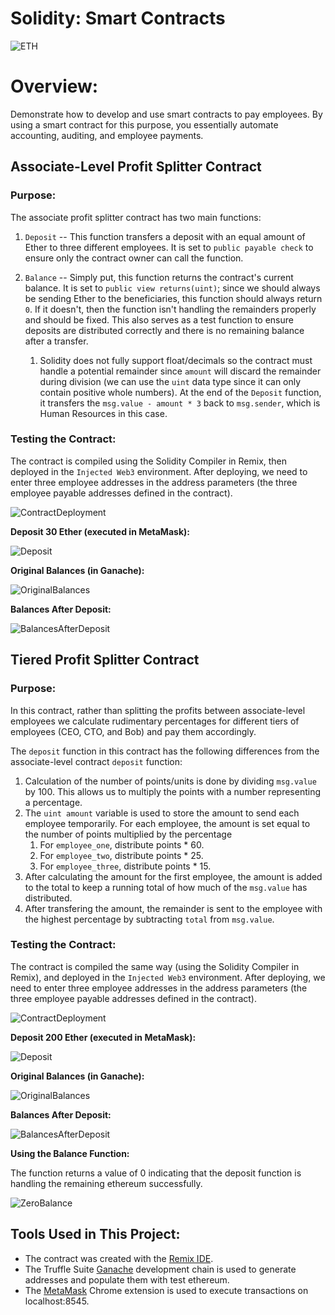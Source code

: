# Solidity: Smart Contracts

![ETH](https://github.com/bgregory0913/Solidity_Smart_Contraacts/blob/main/Images/eth_coin.jpg)


# Overview:

Demonstrate how to develop and use smart contracts to pay employees. By using a smart contract for this purpose, you essentially automate accounting, auditing, and employee payments.


## Associate-Level Profit Splitter Contract

### Purpose:

The associate profit splitter contract has two main functions:

1. `Deposit` -- This function transfers a deposit with an equal amount of Ether to three different employees. It is set to `public payable check` to ensure only the contract owner can call the function.

2. `Balance` -- Simply put, this function returns the contract's current balance. It is set to `public view returns(uint)`; since we should always be sending Ether to the beneficiaries, this function should always return `0`. If it doesn't, then the function isn't handling the remainders properly and should be fixed. This also serves as a test function to ensure deposits are distributed correctly and there is no remaining balance after a transfer.
    1. Solidity does not fully support float/decimals so the contract must handle a potential remainder since `amount` will discard the remainder during division (we can use the `uint` data type since it can only contain positive whole numbers). At the end of the `Deposit` function, it transfers the `msg.value - amount * 3` back to `msg.sender`, which is Human Resources in this case.


### Testing the Contract:

The contract is compiled using the Solidity Compiler in Remix, then deployed in the `Injected Web3` environment. After deploying, we need to enter three employee addresses in the address parameters (the three employee payable addresses defined in the contract).

![ContractDeployment](https://github.com/bgregory0913/Solidity_Smart_Contraacts/blob/main/Images/DeployAndRunTransaction.PNG)

__Deposit 30 Ether (executed in MetaMask):__

![Deposit](https://github.com/bgregory0913/Solidity_Smart_Contraacts/blob/main/Images/ApproveTransaction.PNG)

__Original Balances (in Ganache):__

![OriginalBalances](https://github.com/bgregory0913/Solidity_Smart_Contraacts/blob/main/Images/AcctBalancesBeforeTransfer.PNG)

__Balances After Deposit:__

![BalancesAfterDeposit](https://github.com/bgregory0913/Solidity_Smart_Contraacts/blob/main/Images/AfterTransfer.PNG)
 
 

## Tiered Profit Splitter Contract

### Purpose:

In this contract, rather than splitting the profits between associate-level employees we calculate rudimentary percentages for different tiers of employees (CEO, CTO, and Bob) and pay them accordingly.

The `deposit` function in this contract has the following differences from the associate-level contract `deposit` function:

1. Calculation of the number of points/units is done by dividing `msg.value` by 100. This allows us to multiply the points with a number representing a percentage.
2. The `uint amount` variable is used to store the amount to send each employee temporarily. For each employee, the amount is set equal to the number of points multiplied by the percentage 
    1. For `employee_one`, distribute points * 60.
    2. For `employee_two`, distribute points * 25.
    3. For `employee_three`, distribute points * 15.
3. After calculating the amount for the first employee, the amount is added to the total to keep a running total of how much of the `msg.value` has distributed.
4. After transfering the amount, the remainder is sent to the employee with the highest percentage by subtracting `total` from `msg.value`.

### Testing the Contract:

The contract is compiled the same way (using the Solidity Compiler in Remix), and deployed in the `Injected Web3` environment. After deploying, we need to enter three employee addresses in the address parameters (the three employee payable addresses defined in the contract).

![ContractDeployment](https://github.com/bgregory0913/Solidity_Smart_Contraacts/Images/TieredSendDeposit.PNG)

__Deposit 200 Ether (executed in MetaMask):__

![Deposit](https://github.com/bgregory0913/Solidity_Smart_Contraacts/Images/Tiered_Approval.PNG)

__Original Balances (in Ganache):__

![OriginalBalances](https://github.com/bgregory0913/Solidity_Smart_Contraacts/Images/Tiered_BalancesBefore.PNG)

__Balances After Deposit:__

![BalancesAfterDeposit](https://github.com/bgregory0913/Solidity_Smart_Contraacts/Images/Tiered_BalancesAfter.PNG)

__Using the Balance Function:__

The function returns a value of 0 indicating that the deposit function is handling the remaining ethereum successfully.

![ZeroBalance](https://github.com/bgregory0913/Solidity_Smart_Contraacts/Images/Tiered_CheckZeroBalance.PNG)



## Tools Used in This Project:

   * The contract was created with the [Remix IDE](https://remix.ethereum.org/).
   * The Truffle Suite [Ganache](https://www.trufflesuite.com/ganache) development chain is used to generate addresses and populate them with test ethereum.
   * The [MetaMask](https://metamask.io/) Chrome extension is used to execute transactions on localhost:8545.
